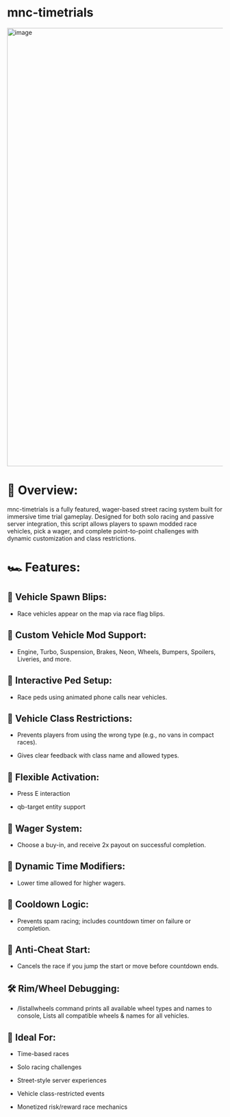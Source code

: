 # mnc-timetrials
<img width="1024" height="1024" alt="image" src="https://github.com/user-attachments/assets/53e94ced-a40c-48db-bc7f-df4b62f0dab1" />

# 🎯 Overview:
mnc-timetrials is a fully featured, wager-based street racing system built for immersive time trial gameplay. Designed for both solo racing and passive server integration, this script allows players to spawn modded race vehicles, pick a wager, and complete point-to-point challenges with dynamic customization and class restrictions.


# 🏎️ Features:

## 🎯 Vehicle Spawn Blips: 

- Race vehicles appear on the map via race flag blips.

## 🎯 Custom Vehicle Mod Support:

- Engine, Turbo, Suspension, Brakes, Neon, Wheels, Bumpers, Spoilers, Liveries, and more.

## 🎯 Interactive Ped Setup: 

- Race peds using animated phone calls near vehicles.

## 🎯 Vehicle Class Restrictions:

- Prevents players from using the wrong type (e.g., no vans in compact races).

- Gives clear feedback with class name and allowed types.

## 🎯 Flexible Activation:

- Press E interaction

- qb-target entity support

## 🎯 Wager System:

- Choose a buy-in, and receive 2x payout on successful completion.

## 🎯 Dynamic Time Modifiers:

- Lower time allowed for higher wagers.

## 🎯 Cooldown Logic:

- Prevents spam racing; includes countdown timer on failure or completion.

## 🎯 Anti-Cheat Start:

- Cancels the race if you jump the start or move before countdown ends.



## 🛠️ Rim/Wheel Debugging:

- /listallwheels command prints all available wheel types and names to console, Lists all compatible wheels & names for all vehicles.



## 🧠 Ideal For:
- Time-based races

- Solo racing challenges

- Street-style server experiences

- Vehicle class-restricted events

- Monetized risk/reward race mechanics
